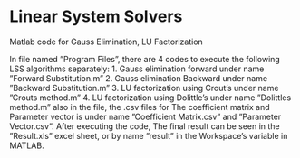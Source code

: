 # Linear System Solvers
 Matlab code for Gauss Elimination, LU Factorization


In file named ”Program Files”, there are 4 codes to execute the following LSS
algorithms separately:
    1. Gauss elimination forward under name ”Forward Substitution.m”
    2. Gauss elimination Backward under name ”Backward Substitution.m”
    3. LU factorization using Crout’s under name ”Crouts method.m”
    4. LU factorization using Dolittle’s under name ”Dolittles method.m”
also in the file, the .csv files for The coefficient matrix and Parameter vector is
under name ”Coefficient Matrix.csv” and ”Parameter Vector.csv”. After executing the code, The final result can be seen in the ”Result.xls” excel sheet, or
by name ”result” in the Workspace’s variable in MATLAB.
